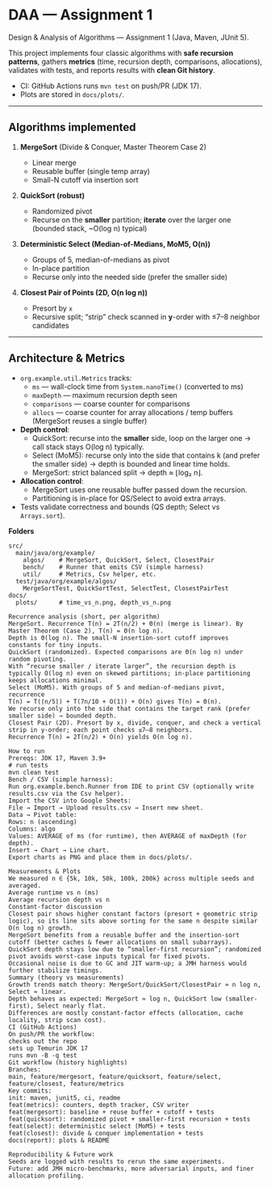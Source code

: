 # DAA — Assignment 1

Design & Analysis of Algorithms — Assignment 1 (Java, Maven, JUnit 5).

This project implements four classic algorithms with **safe recursion patterns**, gathers **metrics** (time, recursion depth, comparisons, allocations), validates with tests, and reports results with **clean Git history**.

- CI: GitHub Actions runs `mvn test` on push/PR (JDK 17).
- Plots are stored in `docs/plots/`.

---

## Algorithms implemented

1. **MergeSort** (Divide & Conquer, Master Theorem Case 2)
   - Linear merge
   - Reusable buffer (single temp array)
   - Small-N cutoff via insertion sort

2. **QuickSort (robust)**
   - Randomized pivot
   - Recurse on the **smaller** partition; **iterate** over the larger one (bounded stack, ~O(log n) typical)

3. **Deterministic Select (Median-of-Medians, MoM5, O(n))**
   - Groups of 5, median-of-medians as pivot
   - In-place partition
   - Recurse only into the needed side (prefer the smaller side)

4. **Closest Pair of Points (2D, O(n log n))**
   - Presort by `x`
   - Recursive split; “strip” check scanned in **y**-order with ≤7–8 neighbor candidates

---

## Architecture & Metrics

- `org.example.util.Metrics` tracks:
  - `ms` — wall-clock time from `System.nanoTime()` (converted to ms)
  - `maxDepth` — maximum recursion depth seen
  - `comparisons` — coarse counter for comparisons
  - `allocs` — coarse counter for array allocations / temp buffers (MergeSort reuses a single buffer)
- **Depth control**:
  - QuickSort: recurse into the **smaller** side, loop on the larger one → call stack stays O(log n) typically.
  - Select (MoM5): recurse only into the side that contains k (and prefer the smaller side) → depth is bounded and linear time holds.
  - MergeSort: strict balanced split → depth ≈ ⌊log₂ n⌋.
- **Allocation control**:
  - MergeSort uses one reusable buffer passed down the recursion.
  - Partitioning is in-place for QS/Select to avoid extra arrays.
- Tests validate correctness and bounds (QS depth; Select vs `Arrays.sort`).

**Folders**
```text
src/
  main/java/org/example/
    algos/    # MergeSort, QuickSort, Select, ClosestPair
    bench/    # Runner that emits CSV (simple harness)
    util/     # Metrics, Csv helper, etc.
  test/java/org/example/algos/
    MergeSortTest, QuickSortTest, SelectTest, ClosestPairTest
docs/
  plots/      # time_vs_n.png, depth_vs_n.png

Recurrence analysis (short, per algorithm)
MergeSort. Recurrence T(n) = 2T(n/2) + Θ(n) (merge is linear). By Master Theorem (Case 2), T(n) = Θ(n log n).
Depth is Θ(log n). The small-N insertion-sort cutoff improves constants for tiny inputs.
QuickSort (randomized). Expected comparisons are Θ(n log n) under random pivoting.
With “recurse smaller / iterate larger”, the recursion depth is typically O(log n) even on skewed partitions; in-place partitioning keeps allocations minimal.
Select (MoM5). With groups of 5 and median-of-medians pivot, recurrence
T(n) = T(⌈n/5⌉) + T(7n/10 + O(1)) + O(n) gives T(n) = Θ(n).
We recurse only into the side that contains the target rank (prefer smaller side) → bounded depth.
Closest Pair (2D). Presort by x, divide, conquer, and check a vertical strip in y-order; each point checks ≤7–8 neighbors.
Recurrence T(n) = 2T(n/2) + O(n) yields O(n log n).

How to run
Prereqs: JDK 17, Maven 3.9+
# run tests
mvn clean test
Bench / CSV (simple harness):
Run org.example.bench.Runner from IDE to print CSV (optionally write results.csv via the Csv helper).
Import the CSV into Google Sheets:
File → Import → Upload results.csv → Insert new sheet.
Data → Pivot table:
Rows: n (ascending)
Columns: algo
Values: AVERAGE of ms (for runtime), then AVERAGE of maxDepth (for depth).
Insert → Chart → Line chart.
Export charts as PNG and place them in docs/plots/.

Measurements & Plots
We measured n ∈ {5k, 10k, 50k, 100k, 200k} across multiple seeds and averaged.
Average runtime vs n (ms)
Average recursion depth vs n
Constant-factor discussion
Closest pair shows higher constant factors (presort + geometric strip logic), so its line sits above sorting for the same n despite similar O(n log n) growth.
MergeSort benefits from a reusable buffer and the insertion-sort cutoff (better caches & fewer allocations on small subarrays).
QuickSort depth stays low due to “smaller-first recursion”; randomized pivot avoids worst-case inputs typical for fixed pivots.
Occasional noise is due to GC and JIT warm-up; a JMH harness would further stabilize timings.
Summary (theory vs measurements)
Growth trends match theory: MergeSort/QuickSort/ClosestPair ≈ n log n, Select ≈ linear.
Depth behaves as expected: MergeSort ≈ log n, QuickSort low (smaller-first), Select nearly flat.
Differences are mostly constant-factor effects (allocation, cache locality, strip scan cost).
CI (GitHub Actions)
On push/PR the workflow:
checks out the repo
sets up Temurin JDK 17
runs mvn -B -q test
Git workflow (history highlights)
Branches:
main, feature/mergesort, feature/quicksort, feature/select, feature/closest, feature/metrics
Key commits:
init: maven, junit5, ci, readme
feat(metrics): counters, depth tracker, CSV writer
feat(mergesort): baseline + reuse buffer + cutoff + tests
feat(quicksort): randomized pivot + smaller-first recursion + tests
feat(select): deterministic select (MoM5) + tests
feat(closest): divide & conquer implementation + tests
docs(report): plots & README

Reproducibility & Future work
Seeds are logged with results to rerun the same experiments.
Future: add JMH micro-benchmarks, more adversarial inputs, and finer allocation profiling.

